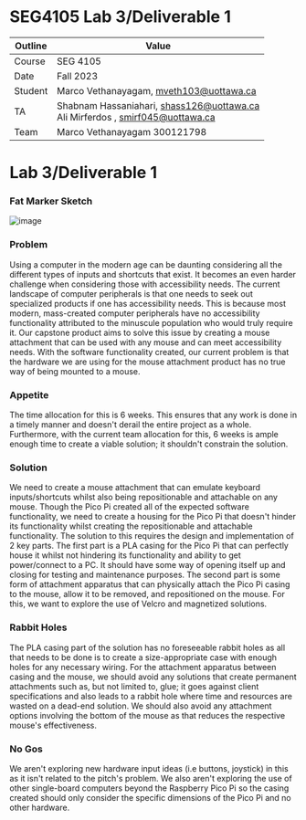 # SEG4105 Lab 3/Deliverable 1

| Outline | Value |
| --- | --- |
| Course | SEG 4105 |
| Date | Fall 2023 |
| Student | Marco Vethanayagam, mveth103@uottawa.ca |
| TA | Shabnam Hassaniahari, shass126@uottawa.ca <br> Ali Mirferdos , smirf045@uottawa.ca| 
| Team | Marco Vethanayagam 300121798 <br>|

# Lab 3/Deliverable 1

### Fat Marker Sketch
![image](https://github.com/Macomatic/seg4105_playground/lab3/fat_marker_sketch.png)

### Problem
Using a computer in the modern age can be daunting considering all the different types of inputs and shortcuts that exist. It becomes an even harder challenge when considering those with accessibility needs. The current landscape of computer peripherals is that one needs to seek out specialized products if one has accessibility needs. This is because most modern, mass-created computer peripherals have no accessibility functionality attributed to the minuscule population who would truly require it. Our capstone product aims to solve this issue by creating a mouse attachment that can be used with any mouse and can meet accessibility needs. With the software functionality created, our current problem is that the hardware we are using for the mouse attachment product has no true way of being mounted to a mouse. 

### Appetite
The time allocation for this is 6 weeks. This ensures that any work is done in a timely manner and doesn't derail the entire project as a whole. Furthermore, with the current team allocation for this, 6 weeks is ample enough time to create a viable solution; it shouldn't constrain the solution.

### Solution
We need to create a mouse attachment that can emulate keyboard inputs/shortcuts whilst also being repositionable and attachable on any mouse. Though the Pico Pi created all of the expected software functionality, we need to create a housing for the Pico Pi that doesn't hinder its functionality whilst creating the repositionable and attachable functionality. The solution to this requires the design and implementation of 2 key parts. The first part is a PLA casing for the Pico Pi that can perfectly house it whilst not hindering its functionality and ability to get power/connect to a PC. It should have some way of opening itself up and closing for testing and maintenance purposes. The second part is some form of attachment apparatus that can physically attach the Pico Pi casing to the mouse, allow it to be removed, and repositioned on the mouse. For this, we want to explore the use of Velcro and magnetized solutions.

### Rabbit Holes
The PLA casing part of the solution has no foreseeable rabbit holes as all that needs to be done is to create a size-appropriate case with enough holes for any necessary wiring. For the attachment apparatus between casing and the mouse, we should avoid any solutions that create permanent attachments such as, but not limited to, glue; it goes against client specifications and also leads to a rabbit hole where time and resources are wasted on a dead-end solution. We should also avoid any attachment options involving the bottom of the mouse as that reduces the respective mouse's effectiveness.

### No Gos
We aren't exploring new hardware input ideas (i.e buttons, joystick) in this as it isn't related to the pitch's problem. We also aren't exploring the use of other single-board computers beyond the Raspberry Pico Pi so the casing created should only consider the specific dimensions of the Pico Pi and no other hardware.
